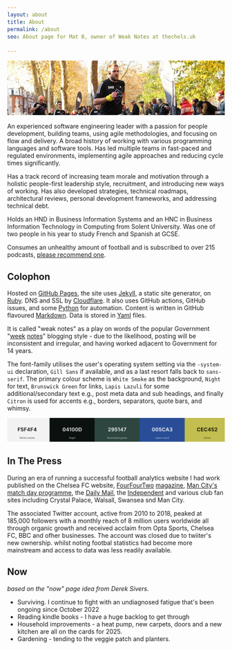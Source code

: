 ```yaml
---
layout: about
title: About
permalink: /about
seo: About page for Mat B, owner of Weak Notes at thechels.uk

---
```


![banner photo of Mat running in London](/images/gh-header-image-cropped.jpg)

An experienced software engineering leader with a passion for people development, building teams, using agile methodologies, and focusing on flow and delivery. A broad history of working with various programming languages and software tools. Has led multiple teams in fast-paced and regulated environments, implementing agile approaches and reducing cycle times significantly.

Has a track record of increasing team morale and motivation through a holistic people-first leadership style, recruitment, and introducing new ways of working. Has also developed strategies, technical roadmaps, architectural reviews, personal development frameworks, and addressing technical debt.

Holds an HND in Business Information Systems and an HNC in Business Information Technology in Computing from Solent University. Was one of two people in his year to study French and Spanish at GCSE.

Consumes an unhealthy amount of football and is subscribed to over 215 podcasts, [please recommend one](https://github.com/Mat-0/TheChels.uk/issues/new?assignees=Mat-0=podcast&template=podcast.md).

## Colophon

Hosted on [GitHub Pages](https://pages.github.com), the site uses [Jekyll](https://jekyllrb.com), a static site generator, on [Ruby](https://www.ruby-lang.org/en/). DNS and SSL by [Cloudflare](https://www.cloudflare.com). It also uses GitHub actions, GitHub issues, and some [Python](https://www.python.org) for automation. Content is written in GitHub flavoured [Markdown](https://daringfireball.net/projects/markdown/). Data is stored in [Yaml](https://yaml.org) files.

It is called "weak notes" as a play on words of the popular Government "[week](https://promo.cymru/resource/weeknotes/) [notes](https://weeknot.es)" blogging style - due to the likelihood, posting will be inconsistent and irregular, and having worked adjacent to Government for 14 years.

The font-family utilises the user's operating system setting via the `-system-ui` declaration, `Gill Sans` if available, and as a last resort falls back to `sans-serif`. The primary colour scheme is `White Smoke` as the background, `Night` for text, `Brunswick Green` for links, `Lapis Lazuli` for some additional/secondary text e.g., post meta data and sub headings, and finally `Citron` is used for accents e.g., borders, separators, quote bars, and whimsy.

![websites colour scheme](/images/colour-scheme.png)

## In The Press

During an era of running a successful football analytics website I had work published on the Chelsea FC website, [FourFourTwo](https://thechels.uk/fourfourtwo-cult-heroes) [magazine](https://thechels.uk/fourfourtwo-chelsea-vs-swansea), [Man City's match day programme](https://thechels.uk/man-city-programme), the [Daily Mail](https://www.dailymail.co.uk/sport/football/article-2282976/Frank-Lampard-scores-200th-Chelsea-goal.html), the [Independent](https://www.independent.co.uk/sport/football/european/valencia-penalty-gary-neville-chelsea-under19s-uefa-youth-league-a6892926.html) and various club fan sites including Crystal Palace, Walsall, Swansea snd Man City.

The associated Twitter account, active from 2010 to 2018, peaked at 185,000 followers with a monthly reach of 8 million users worldwide all through organic growth and received acclaim from Opta Sports, Chelsea FC, BBC and ofher businesses. The account was closed due to twiiter's new ownership. whilst noting footbal statistics had become more mainstream and access to data was less readily available.
 

## Now

_based on the "now" page idea from Derek Sivers._

* Surviving. I continue to fight with an undiagnosed fatigue that's been ongoing since October 2022
* Reading kindle books - I have a huge backlog to get through
* Household improvements - a heat pump, new carpets, doors and a new kitchen are all on the cards for 2025.
* Gardening - tending to the veggie patch and planters.
